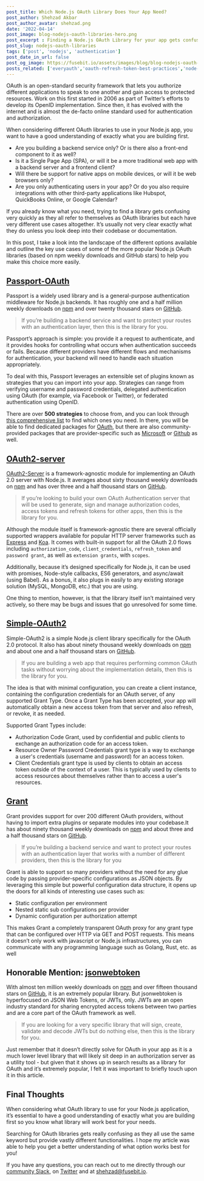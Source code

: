 ```yaml
---
post_title: Which Node.js OAuth Library Does Your App Need? 
post_author: Shehzad Akbar
post_author_avatar: shehzad.png
date: '2022-04-14'
post_image: blog-nodejs-oauth-libraries-hero.png
post_excerpt : Finding a Node.js OAuth Library for your app gets confusing really quickly. Read this post to learn about the more popular options and what they each do.
post_slug: nodejs-oauth-libraries
tags: ['post', 'nodejs', 'authentication']
post_date_in_url: false
post_og_image: https://fusebit.io/assets/images/blog/blog-nodejs-oauth-libraries-hero.png
posts_related: ['everyauth','oauth-refresh-token-best-practices','node-js-18-release'] 
---
```


OAuth is an open-standard security framework that lets you authorize different applications to speak to one another and gain access to protected resources. Work on this first started in 2006 as part of Twitter’s efforts to develop its OpenID implementation. Since then, it has evolved with the internet and is almost the de-facto online standard used for authentication and authorization.

When considering different OAuth libraries to use in your Node.js app, you want to have a good understanding of exactly what you are building first. 



* Are you building a backend service only? Or is there also a front-end component to it as well?
* Is it a Single Page App (SPA), or will it be a more traditional web app with a backend server and a frontend client? 
* Will there be support for native apps on mobile devices, or will it be web browsers only?
* Are you only authenticating users in your app? Or do you also require integrations with other third-party applications like Hubspot, QuickBooks Online, or Google Calendar? 

If you already know what you need, trying to find a library gets confusing very quickly as they all refer to themselves as OAuth libraries but each have very different use cases altogether. It’s usually not very clear exactly what they do unless you look deep into their codebase or documentation.

In this post, I take a look into the landscape of the different options available and outline the key use cases of some of the more popular Node.js OAuth libraries (based on npm weekly downloads and GitHub stars) to help you make this choice more easily. 


## [Passport-OAuth](https://www.npmjs.com/package/passport-oauth)

Passport is a widely used library and is a general-purpose authentication middleware for Node.js backends. It has roughly one and a half million weekly downloads on [npm](https://www.npmjs.com/package/passport) and over twenty thousand stars on [GitHub](https://github.com/jaredhanson/passport).

> If you’re building a backend service and want to protect your routes with an authentication layer, then this is the library for you. 

Passport’s approach is simple: you provide it a request to authenticate, and it provides hooks for controlling what occurs when authentication succeeds or fails. Because different providers have different flows and mechanisms for authentication, your backend will need to handle each situation appropriately. 

To deal with this, Passport leverages an extensible set of plugins known as strategies that you can import into your app. Strategies can range from verifying username and password credentials, delegated authentication using OAuth (for example, via Facebook or Twitter), or federated authentication using OpenID. 

There are over **500 strategies** to choose from, and you can look through [this comprehensive list](https://www.passportjs.org/packages/) to find which ones you need. In there, you will be able to find dedicated packages for [OAuth](https://www.npmjs.com/package/passport-oauth), but there are also community-provided packages that are provider-specific such as [Microsoft](https://www.npmjs.com/package/passport-microsoft) or [Github](https://www.npmjs.com/package/passport-github) as well.


## [OAuth2-server](https://github.com/oauthjs/node-oauth2-server)

[OAuth2-Server](https://github.com/oauthjs/node-oauth2-server) is a framework-agnostic module for implementing an OAuth 2.0 server with Node.js. It averages about sixty thousand weekly downloads on [npm](https://github.com/oauthjs/node-oauth2-server) and has over three and a half thousand stars on [GitHub](https://github.com/oauthjs/node-oauth2-server).

> If you’re looking to build your own OAuth Authentication server that will be used to generate, sign and manage authorization codes, access tokens and refresh tokens for other apps, then this is the library for you.

Although the module itself is framework-agnostic there are several officially supported wrappers available for popular HTTP server frameworks such as [Express](https://www.npmjs.com/package/express-oauth-server) and [Koa](https://www.npmjs.com/package/koa-oauth-server). It comes with built-in support for all the OAuth 2.0 flows including `authorization_code`, `client_credentials`, `refresh_token` and `password grant`, as well as `extension grants`, with `scopes`.

Additionally, because it’s designed specifically for Node.js, it can be used with promises, Node-style callbacks, ES6 generators, and async/await (using Babel). As a bonus, it also plugs in easily to any existing storage solution (MySQL, MongoDB, etc.) that you are using.

One thing to mention, however, is that the library itself isn’t maintained very actively, so there may be bugs and issues that go unresolved for some time.


## [Simple-OAuth2](https://www.npmjs.com/package/simple-oauth2)

Simple-OAuth2 is a simple Node.js client library specifically for the OAuth 2.0 protocol. It also has about ninety thousand weekly downloads on [npm](https://www.npmjs.com/package/simple-oauth2) and about one and a half thousand stars on [GitHub](https://github.com/lelylan/simple-oauth2).

> If you are building a web app that requires performing common OAuth tasks without worrying about the implementation details, then this is the library for you.

The idea is that with minimal configuration, you can create a client instance, containing the configuration credentials for an OAuth server, of any supported Grant Type. Once a Grant Type has been accepted, your app will automatically obtain a new access token from that server and also refresh, or revoke, it as needed. 

Supported Grant Types include: 




* Authorization Code Grant, used by confidential and public clients to exchange an authorization code for an access token. 
* Resource Owner Password Credentials grant type is a way to exchange a user's credentials (username and password) for an access token. 
* Client Credentials grant type is used by clients to obtain an access token outside of the context of a user. This is typically used by clients to access resources about themselves rather than to access a user's resources.


## [Grant](https://www.npmjs.com/package/grant) 

Grant provides support for over 200 different OAuth providers, without having to import extra plugins or separate modules into your codebase.It has about ninety thousand weekly downloads on [npm](https://www.npmjs.com/package/grant) and about three and a half thousand stars on [GitHub](https://github.com/simov/grant).

> If you’re building a backend service and want to protect your routes with an authentication layer that works with a number of different providers, then this is the library for you

Grant is able to support so many providers without the need for any glue code by passing provider-specific configurations as JSON objects. By leveraging this simple but powerful configuration data structure, it opens up the doors for all kinds of interesting use cases such as:



* Static configuration per environment
* Nested static sub configurations per provider
* Dynamic configuration per authorization attempt

This makes Grant a completely transparent OAuth proxy for any grant type that can be configured over HTTP via GET and POST requests. This means it doesn’t only work with javascript or Node.js infrastructures, you can communicate with any programming language such as Golang, Rust, etc. as well


## Honorable Mention: [jsonwebtoken](https://www.npmjs.com/package/jsonwebtoken)

With almost ten million weekly downloads on [npm](https://www.npmjs.com/package/jsonwebtoken) and over fifteen thousand stars on [GitHub](https://github.com/auth0/node-jsonwebtoken), it is an extremely popular library. But jsonwebtoken is hyperfocused on JSON Web Tokens, or JWTs, only. JWTs are an open industry standard for sharing encrypted access tokens between two parties and are a core part of the OAuth framework as well.

> If you are looking for a very specific library that will sign, create, validate and decode JWTs but do nothing else, then this is the library for you. 

Just remember that it doesn’t directly solve for OAuth in your app as it is a much lower level library that will likely sit deep in an authorization server as a utility tool - but given that it shows up in search results as a library for OAuth and it’s extremely popular, I felt it was important to briefly touch upon it in this article.

## Final Thoughts

When considering what OAuth library to use for your Node.js application, it’s essential to have a good understanding of exactly what you are building first so you know what library will work best for your needs. 

Searching for OAuth libraries gets really confusing as they all use the same keyword but provide vastly different functionalities. I hope my article was able to help you get a better understanding of what option works best for you!

If you have any questions, you can reach out to me directly through our [community Slack](https://join.slack.com/t/fusebitio/shared_invite/zt-qe7uidtf-4cs6OgaomFVgAF_fQZubfg), on [Twitter](https://twitter.com/shehzadakbar) and at [shehzad@fusebit.io](mailto:shehzad@fusebit.io).